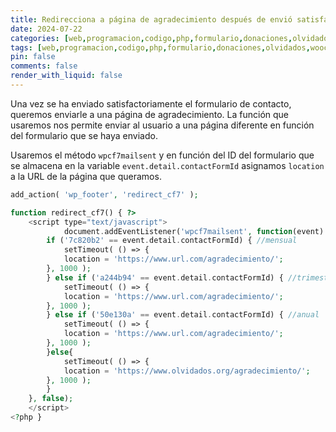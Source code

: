 ```yaml
---
title: Redirecciona a página de agradecimiento después de envió satisfactorio de CF7 con functions.php
date: 2024-07-22
categories: [web,programacion,codigo,php,formulario,donaciones,olvidados,woocommerce,wordpress,cf7]
tags: [web,programacion,codigo,php,formulario,donaciones,olvidados,woocommerce,wordpress,cf7]
pin: false
comments: false
render_with_liquid: false
---
```


Una vez se ha enviado satisfactoriamente el formulario de contacto, queremos enviarle a una página de agradecimiento. La función que usaremos nos permite enviar
al usuario a una página diferente en función del formulario que se haya enviado.

Usaremos el método `wpcf7mailsent` y en función del ID del formulario que se almacena en la variable `event.detail.contactFormId` asignamos `location` a la URL
de la página que queramos.

```php
add_action( 'wp_footer', 'redirect_cf7' );

function redirect_cf7() { ?>
    <script type="text/javascript">
    	    document.addEventListener('wpcf7mailsent', function(event) {
        if ('7c820b2' == event.detail.contactFormId) { //mensual
            setTimeout( () => {
            location = 'https://www.url.com/agradecimiento/';
        }, 1000 );
        } else if ('a244b94' == event.detail.contactFormId) { //trimestral
            setTimeout( () => {
            location = 'https://www.url.com/agradecimiento/';
        }, 1000 );
        } else if ('50e130a' == event.detail.contactFormId) { //anual
            setTimeout( () => {
            location = 'https://www.url.com/agradecimiento/';
        }, 1000 );
        }else{
            setTimeout( () => {
            location = 'https://www.olvidados.org/agradecimiento/';
        }, 1000 );
        }
    }, false);
    </script>
<?php }
```
